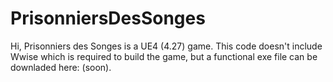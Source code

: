 # PrisonniersDesSonges

Hi, Prisonniers des Songes is a UE4 (4.27) game. This code doesn't include Wwise which is required to build the game, but a functional exe file can be downladed here: (soon). 
